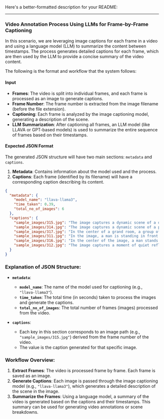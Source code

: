 Here's a better-formatted description for your README:

---

### Video Annotation Process Using LLMs for Frame-by-Frame Captioning

In this scenario, we are leveraging image captions for each frame in a video and using a language model (LLM) to summarize the content between timestamps. The process generates detailed captions for each frame, which are then used by the LLM to provide a concise summary of the video content.

The following is the format and workflow that the system follows:

#### **Input**

- **Frames**: The video is split into individual frames, and each frame is processed as an image to generate captions.
- **Frame Number**: The frame number is extracted from the image filename (before the file extension).
- **Captioning**: Each frame is analyzed by the image captioning model, generating a description of the scene.
- **LLM Summarization**: After captioning all frames, an LLM model (like LLAVA or GPT-based models) is used to summarize the entire sequence of frames based on their timestamps.

#### **Expected JSON Format**

The generated JSON structure will have two main sections: `metadata` and `captions`.

1. **Metadata**: Contains information about the model used and the process.
2. **Captions**: Each frame (identified by its filename) will have a corresponding caption describing its content.

```json
{
  "metadata": {
    "model_name": "llava-llama3",
    "time_taken": 0.39,
    "total_no_of_images": 6
  },
  "captions": {
    "sample_images/315.jpg": "The image captures a dynamic scene of a dust storm. The main focus is on the right side of the image, where a dark brown pile of dirt is being stirred up by an unseen object or person. The action creates a cloud of dust that billows towards the left side of the image. The background is blurred, drawing attention to the pile of dirt and the flying dust particles. There are no discernible texts or countable objects in the image. The relative positions of the objects suggest movement from right to left, with the dust particles following the path created by the stirrer.",
    "sample_images/314.jpg": "The image captures a dynamic scene of a person standing behind a white screen. The individual is blurred, suggesting motion or swift action, adding a sense of urgency to the moment. The background is dark, providing a stark contrast that further emphasizes the subject in the foreground. The colors are predominantly muted, with the exception of the white screen and a streak of brown light emanating from it, which stands out against the otherwise subdued palette. This light could possibly represent a laser beam or another form of intense illumination.",
    "sample_images/317.jpg": "In the center of a grand room, a group of people dressed in traditional attire are gathered around a golden chalice. The chalice, gleaming under the soft light filtering through large windows, is held aloft by two individuals standing on either side of it. Their faces are turned towards the camera, their expressions filled with anticipation and reverence.",
    "sample_images/311.jpg": "In the image, a man is standing in front of a group of people who are all wearing red turbans. The man is adorned with traditional Indian attire, including a gold necklace and earrings that glint under the light. A red headdress, similar to those worn by the crowd behind him, rests on his head.",
    "sample_images/316.jpg": "In the center of the image, a man stands out in his traditional Indian attire. He is adorned with a large pink turban that contrasts sharply with his white shirt and gold necklace. His mustache is well-groomed, adding to his dignified appearance.",
    "sample_images/312.jpg": "The image captures a moment of quiet reflection. A man, bald and seemingly deep in thought, stands in a room that exudes an air of solemnity. He is clad in a white shirt, its pristine color contrasting with the muted tones of his surroundings."
  }
}
```

### **Explanation of JSON Structure**:

- **`metadata`**:

  - **`model_name`**: The name of the model used for captioning (e.g., `"llava-llama3"`).
  - **`time_taken`**: The total time (in seconds) taken to process the images and generate the captions.
  - **`total_no_of_images`**: The total number of frames (images) processed from the video.

- **`captions`**:
  - Each key in this section corresponds to an image path (e.g., `"sample_images/315.jpg"`) derived from the frame number of the video.
  - The value is the caption generated for that specific image.

### **Workflow Overview**:

1. **Extract Frames**: The video is processed frame by frame. Each frame is saved as an image.
2. **Generate Captions**: Each image is passed through the image captioning model (e.g., `"llava-llama3"`), which generates a detailed description of the scene in the image.
3. **Summarize the Frames**: Using a language model, a summary of the video is generated based on the captions and their timestamps. This summary can be used for generating video annotations or scene breakdowns.
